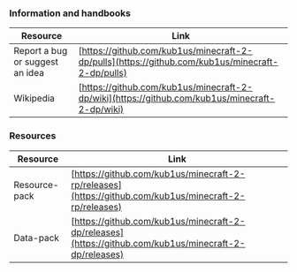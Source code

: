 ### Information and handbooks

| Resource | Link |
|--------|--------|
| Report a bug or suggest an idea | [https://github.com/kub1us/minecraft-2-dp/pulls](https://github.com/kub1us/minecraft-2-dp/pulls)  
| Wikipedia | [https://github.com/kub1us/minecraft-2-dp/wiki](https://github.com/kub1us/minecraft-2-dp/wiki) |

### Resources

| Resource | Link |
|--------|--------|
| Resource-pack | [https://github.com/kub1us/minecraft-2-rp/releases](https://github.com/kub1us/minecraft-2-rp/releases)  
| Data-pack | [https://github.com/kub1us/minecraft-2-dp/releases](https://github.com/kub1us/minecraft-2-dp/releases) |
